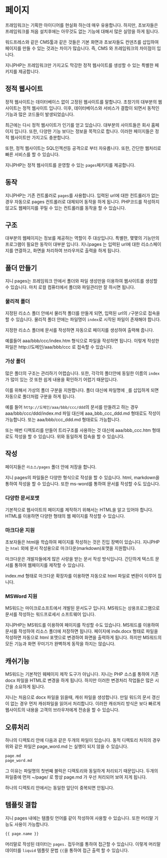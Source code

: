# 페이지
프래임워크는 기획한 아이디어를 현실화 하는데 매우 유용합니다. 하지만, 초보자들은 프레임워크를 처음 설치후에는 아무것도 없는 기능에 대해서 많은 실망을 하게 됩니다.

워드프레스와 같은 CMS툴과 같은 것들은 기본 화면과 초보자들도 컨덴츠를 삽입하여 페이지를 만들 수 있는 것과는 차이가 많습니다. 즉, CMS 와 프레임워크의 차이점이 입니다.

지니PHP는 프레임워크만 가지고도 막강한 정적 웹사이트를 생성할 수 있는 특별한 페키지를 제공합니다. 

## 정적 웹사이트
정적 웹사이트는 데이터베이스 없이 고정된 웹사이트를 말합니다. 초창기의 대부분의 웹사이트는 정적 웹사이트 입니다. 이후, 데이터베이스와 서비스가 결합이 되면서 동적인 기능과
많은 코드들이 발생되었습니다.

최근에는 다시 정적 웹사이트가 인기를 얻고 있습니다. 대부분의 사이트들은 회사 홈페이지 입니다. 또한, 다양한 기능 보다는 정보을 목적으로 합니다.
이러한 페이지들은 정적 웹사이트만 가지고도 충분합니다.

또한, 정적 웹사이트는 SQL인젝션등 공격으로 부터 자유롭니다. 또한, 간단한 웹처리로 빠른 서비스를 할 수 있습니다.

지니PHP는 정적 웹사이트를 운영할 수 있는 `pages`페키지를 제공합니다.

## 동작
지니PHP는 기존 컨트롤러로 `pages`를 사용합니다. 입력된 url에 대한 컨트롤러가 없는 경우 자동으로 pages 컨트롤러로 대체되어 동작을 하게 됩니다.
PHP코드를 작성하지 않고도 웹페이지를 꾸밀 수 있는 컨트롤러를 동작을 할 수 있습니다.



## 구조
대부분의 웹페이지는 정보를 제공하는 역할이 주 대상입니다. 특별한, 몇몇의 기능만의 프로그램이 필요한 동작이 대부분 입니다.
지니pages 는 입력된 url에 대한 리소스페이지를 연결하고, 화면을 처리하여 브라우저로 출력을 하게 됩니다.

## 폴더 만들기
지니 pages는 프레임워크 안에서 폴더와 파일 생성만을 이용하여 웹사이트를 생성할 수 있습니다.
마치 로컬 컴퓨터에서 폴더와 파일관리만 잘 하시면 됩니다.

### 물리적 폴더
지정된 리소스 폴더 안에서 물리적 폴더를 만들게 되면, 입력된 url의 `/`구분으로 접속을 할 수 있습니다.
물리적 폴더 안에는 파일명이 `index`로 시작된 파일이 존재해야 합니다.

지정한 리소스 폴더에 문서를 작성하면 자동으로 페이지를 생성하여 출력해 줍니다.

예를들어 aaa/bbb/ccc/index.htm 형식으로 파일을 작성하면 됩니다. 
이렇게 작성한 파일은 http://도메인/aaa/bbb/ccc 로 접속할 수 있습니다.


### 가상 폴더
많은 폴더의 구조는 관리하기 어렵습니다. 또한, 각각의 폴더안에 동일한 이름의 `index`가 많이 있는 것 또한 쉽게 내용을 확인하기 어렵기 때문입니다.

이를 위해서 가상의 폴더 구분을 지원합니다. 폴더 대신에 파일명에 `_`를 삽입하게 되면 자동으로 폴더처럼 구분을 하게 됩니다.

예를 들어
`http://도메인/aaa/bbb/ccc/ddd`의 문서를 만들려고 하는 경우 aaa/bbb/ccc/ddd/index.md 파일 대신에 aaa_bbb_ccc_ddd.md 형태로도 작성이 가능합니다.
또는 aaa/bbb/ccc_ddd.md 형태로도 가능합니다.

또는 매번 디렉토리를 만들어 트리구조를 사용하는 것 대신에
aaa/bbb_ccc.htm 형태로도 작성을 할 수 있습니다. 위와 동일하게 접속을 할 수 있습니다.

## 작성
페이지들은 `리소스/pages` 폴더 안에 저장을 합니다.

지니 pages의 파일들은 다양한 형식으로 작성을 할 수 있습니다. html, markdown을 통하여 작성을 할 수 있습니다.
또한 ms-word를 통하여 문서를 작성할 수도 있습니다.

### 다양한 문서포맷
기본적으로 웹사이트의 페이지를 제작하기 위해서는 HTML을 알고 있어야 합니다. 
HTML를 이용하면 다양한 형태의 웹 페이지를 작성할 수 있습니다.


### 마크다운 지원
초보자들은 html을 학습하여 페이지를 작성하는 것은 진입 장벽이 있습니다.
지니PHP는 `html` 외에 문서 작성용으로 마크다운(markdown)포맷을 지원합니다.

마크다운은 개발자들에게 많은 사랑을 받는 문서 작성 방식입니다.
간단하게 텍스트 문서를 통하여 웹페이지를 제작할 수 있습니다.

index.md 형태로 마크다운 확장자를 이용하면 자동으로 html 파일로 변환이 이루어 집니다.

### MSWord 지원
MS워드는 마이크로소프트에서 개발된 문서도구 입니다. 
MS워드는 상용프로그램으로 문서를 작성하는 워드프로세서 소프트웨어 입니다.

지니PHP는 MS워드를 이용하여 페이지를 작성할 수도 있습니다. 
MS워드를 이용하여 문서를 작성하여 리소스 폴더에 저장하면 됩니다. 
페이지에 indx.docx 형태로 파일을 작성하면 자동으로 html 포맷으로 변경하여 화면을 출력하게 됩니다.
하지만 MS워드의 모든 기능과 화면 꾸미기가 완벽하게 동작을 하지는 않습니다.


## 캐쉬기능
MS워드는 기본적인 웨페이지 제작 도구가 아닙니다. 지니는 PHP 소스를 통하여 기존 docx 파일을 HTML로 변경을 하게 됩니다.
하지만 이러한 변경처리 작업들은 많은 시간을 소요하게 됩니다.

지니는 처음으로 docx 파일을 읽을때, 캐쉬 파일을 생성합니다. 만일 워드의 문서 갱신이 없는 경우 먼저 캐쉬파일을 읽어서
처리합니다. 이러한 캐쉬처리 방식은 보다 빠르게 웹사이트의 내용을 고객의 브라우저에게 전송을 할 수 있습니다.


## 오류처리
하나의 디렉토리 안에 다음과 같은 두개의 파일이 있습니다. 동적 디렉토리 처히의 경우 위와 같은 파일은
page_word.md 는 실행이 되지 않을 수 있습니다.

```php
page.md
page_word.md
```

그 이유는 파일명의 첫번째 블럭은 디렉토리와 동일하게 처리되기 때문입니다. 두개의 파일중에 먼저 ~/page/ 로
항상 page.md 가 우선 처리되어 보여 지게 됩니다.

하나의 디렉토리 안에서는 동일한 앞단이 중복되면 안됩니다.


## 템플릿 결합
지니 pages 내에는 템플릿 언어를 같이 작성하여 사용할 수 있습니다.
또한 머리말 기능도 사용이 가능합니다.

```php
{{ page.name }}
```

머리말로 작성된 데이터는 `pages.` 접두어를 통하여 접근할 수 있습니다. 이렇게 머리말 데이터를 `liquid` 템플릿 문법 `{{`을 통하여 접근 출력 할 수 있습니다.

